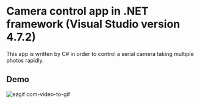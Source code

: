 # Camera control app in .NET framework (Visual Studio version 4.7.2)

This app is written by C# in order to control a serial camera taking multiple photos rapidly.

## Demo


![ezgif com-video-to-gif](https://user-images.githubusercontent.com/64649752/221368803-e88ed7db-6c24-44bd-b155-6a58975d51a6.gif)
